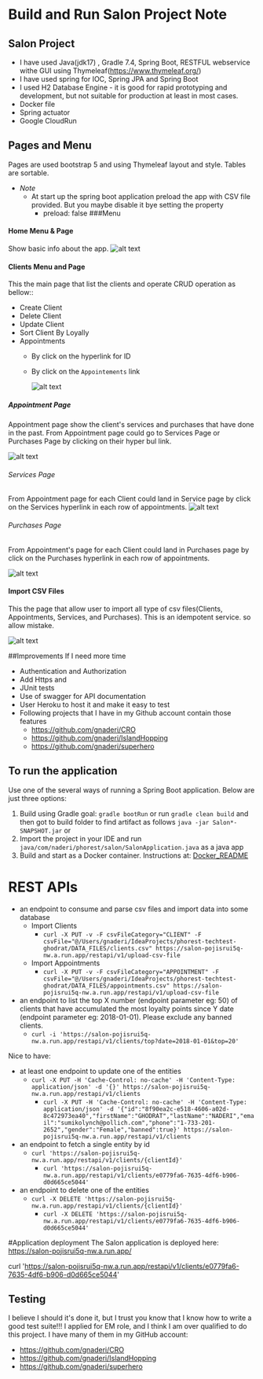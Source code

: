 
# Build and Run Salon Project Note

## Salon Project
* I have used Java(jdk17) , Gradle  7.4, Spring Boot, RESTFUL webservice withe GUI using Thymeleaf(https://www.thymeleaf.org/)
* I have used spring for IOC, Spring JPA and Spring Boot
* I used H2 Database Engine - it is good for rapid prototyping and development, but not suitable for production at least in most cases.
* Docker file
* Spring actuator
* Google CloudRun

## Pages and Menu
Pages are used bootstrap 5 and using Thymeleaf layout and style. Tables are sortable.
- *Note*
  - At start up the spring boot application preload the app with CSV file provided. But you maybe disable it bye setting the property
    - preload: false
###Menu
#### Home Menu & Page
Show basic info about the app.
  ![alt text](HomePage.png)
#### Clients Menu and Page
This the main page that list the clients and operate CRUD operation as bellow::
* Create Client
* Delete Client
* Update Client
* Sort Client By Loyally
* Appointments
  * By click on the hyperlink for ID
  * By click on the `Appointements` link
  
      ![alt text](ClientsPage.png)
##### Appointment Page
Appointment page show the client's services and purchases that have done in the past.
From Appointment page could go to Services Page or Purchases Page by clicking on their hyper bul link.

![alt text](AppointmentsPage.png)
###### Services Page
From Appointment page for each Client could land in Service page by click on the Services hyperlink in each row of appointments.
![alt text](ServicesPage.png)
###### Purchases Page
From Appointment's page for each Client could land in Purchases page by click on the Purchases hyperlink in each row of appointments.

![alt text](PurchasesPage.png)

#### Import CSV Files
This the  page that allow user to import all type of csv files(Clients, Appointments, Services, and Purchases).
This is an idempotent service. so allow mistake.


![alt text](ImportCsvFilePage.png)


##Improvements If I need more time
- Authentication and Authorization
- Add Https and
- JUnit tests
- Use of swagger for API documentation
- User Heroku to host it and make it easy to test
- Following projects that I have in my Github account contain those features
  - https://github.com/gnaderi/CRO
  - https://github.com/gnaderi/IslandHopping
  - https://github.com/gnaderi/superhero



## To run the application
Use one of the several ways of running a Spring Boot application. Below are just three options:

1. Build using Gradle goal: `gradle bootRun` or run `gradle clean build` and then got to build folder to find artifact as follows `java -jar Salon*-SNAPSHOT.jar` or
2. Import the project in your IDE and run `java/com/naderi/phorest/salon/SalonApplication.java`  as a java app
3. Build and start as a Docker container. Instructions at: [Docker_README](Docker_README.md)





# REST APIs
* an endpoint to consume and parse csv files and import data into some database
  * Import Clients
    * `curl -X PUT -v -F csvFileCategory="CLIENT" -F csvFile="@/Users/gnaderi/IdeaProjects/phorest-techtest-ghodrat/DATA_FILES/clients.csv" https://salon-pojisrui5q-nw.a.run.app/restapi/v1/upload-csv-file`
  * Import Appointments
    * `curl -X PUT -v -F csvFileCategory="APPOINTMENT" -F csvFile="@/Users/gnaderi/IdeaProjects/phorest-techtest-ghodrat/DATA_FILES/appointments.csv" https://salon-pojisrui5q-nw.a.run.app/restapi/v1/upload-csv-file`
* an endpoint to list the top X number (endpoint parameter eg: 50) of clients that have accumulated the most loyalty points since Y date (endpoint parameter eg: 2018-01-01). Please exclude any banned clients.
  * `curl -i 'https://salon-pojisrui5q-nw.a.run.app/restapi/v1/clients/top?date=2018-01-01&top=20'`



Nice to have: 
* at least one endpoint to update one of the entities
  * `curl -X PUT -H 'Cache-Control: no-cache' -H 'Content-Type: application/json' -d '{}' https://salon-pojisrui5q-nw.a.run.app/restapi/v1/clients`
    * `curl -X PUT -H 'Cache-Control: no-cache' -H 'Content-Type: application/json' -d '{"id":"8f90ea2c-e518-4606-a02d-8c472973ea40","firstName":"GHODRAT","lastName":"NADERI","email":"sumikolynch@pollich.com","phone":"1-733-201-2652","gender":"Female","banned":true}' https://salon-pojisrui5q-nw.a.run.app/restapi/v1/clients`
* an endpoint to fetch a single entity by id
  * `curl 'https://salon-pojisrui5q-nw.a.run.app/restapi/v1/clients/{clientId}'`
    *  `curl 'https://salon-pojisrui5q-nw.a.run.app/restapi/v1/clients/e0779fa6-7635-4df6-b906-d0d665ce5044'`
* an endpoint to delete one of the entities
  * `curl -X DELETE 'https://salon-pojisrui5q-nw.a.run.app/restapi/v1/clients/{clientId}'`
    * `curl -X DELETE 'https://salon-pojisrui5q-nw.a.run.app/restapi/v1/clients/e0779fa6-7635-4df6-b906-d0d665ce5044'`
    

#Application deployment
The Salon application is deployed here:
https://salon-pojisrui5q-nw.a.run.app/


curl 'https://salon-pojisrui5q-nw.a.run.app/restapi/v1/clients/e0779fa6-7635-4df6-b906-d0d665ce5044'

## Testing
I believe I should it's done it, but I trust you know that I know how to write a good test suite!!!
I applied for EM role, and I think I am over qualified to do this project.
I have many of them in my GitHub account:
- https://github.com/gnaderi/CRO
- https://github.com/gnaderi/IslandHopping
- https://github.com/gnaderi/superhero